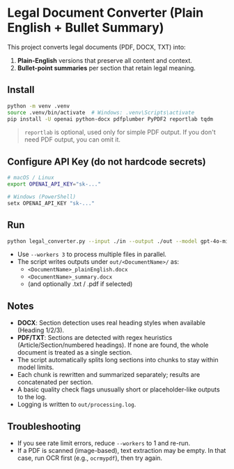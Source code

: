 
# Legal Document Converter (Plain English + Bullet Summary)

This project converts legal documents (PDF, DOCX, TXT) into:
1) **Plain-English** versions that preserve all content and context.
2) **Bullet-point summaries** per section that retain legal meaning.

## Install

```bash
python -m venv .venv
source .venv/bin/activate  # Windows: .venv\Scripts\activate
pip install -U openai python-docx pdfplumber PyPDF2 reportlab tqdm
```

> `reportlab` is optional, used only for simple PDF output. If you don't need PDF output, you can omit it.

## Configure API Key (do not hardcode secrets)

```bash
# macOS / Linux
export OPENAI_API_KEY="sk-..."

# Windows (PowerShell)
setx OPENAI_API_KEY "sk-..."
```

## Run

```bash
python legal_converter.py --input ./in --output ./out --model gpt-4o-mini --formats docx,txt
```

- Use `--workers 3` to process multiple files in parallel.
- The script writes outputs under `out/<DocumentName>/` as:
  - `<DocumentName>_plainEnglish.docx`
  - `<DocumentName>_summary.docx`
  - (and optionally .txt / .pdf if selected)

## Notes

- **DOCX**: Section detection uses real heading styles when available (Heading 1/2/3).
- **PDF/TXT**: Sections are detected with regex heuristics (Article/Section/numbered headings). If none are found, the whole document is treated as a single section.
- The script automatically splits long sections into chunks to stay within model limits.
- Each chunk is rewritten and summarized separately; results are concatenated per section.
- A basic quality check flags unusually short or placeholder-like outputs to the log.
- Logging is written to `out/processing.log`.

## Troubleshooting

- If you see rate limit errors, reduce `--workers` to 1 and re-run.
- If a PDF is scanned (image-based), text extraction may be empty. In that case, run OCR first (e.g., `ocrmypdf`), then try again.
